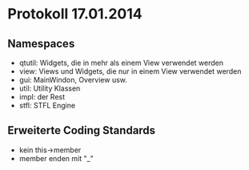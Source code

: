 Protokoll 17.01.2014
====================

Namespaces
----------
- qtutil: Widgets, die in mehr als einem View verwendet werden
- view: Views und Widgets, die nur in einem View verwendet werden
- gui: MainWindon, Overview usw.
- util: Utility Klassen
- impl: der Rest
- stfl: STFL Engine

Erweiterte Coding Standards
---------------------------
- kein this->member
- member enden mit "_"
